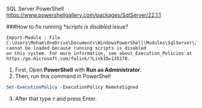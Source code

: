 SQL Server PowerShell
https://www.powershellgallery.com/packages/SqlServer/22.1.1

###How to fix running **scripts is disabled* issue?
``` error
Import-Module : File C:\Users\Moham\OneDrive\Documents\WindowsPowerShell\Modules\SqlServer\22.2.0\SqlNotebook.psm1 cannot be loaded because running scripts is disabled 
on this system. For more information, see about_Execution_Policies at https:/go.microsoft.com/fwlink/?LinkID=135170.
```

1. First, Open **PowerShell** with **Run as Administrator**.
2. Then, run this command in PowerShell
``` Powershell
Set-ExecutionPolicy -ExecutionPolicy RemoteSigned
```
3. After that type ``` Y ``` and press Enter.
